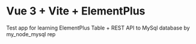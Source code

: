 # Vue 3 + Vite + ElementPlus

Test app for learning ElementPlus Table + REST API to MySql database by my_node_mysql rep

